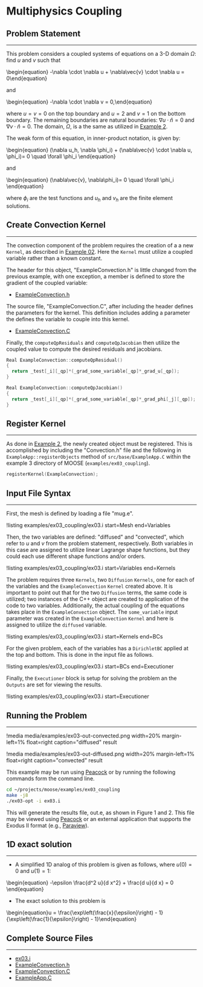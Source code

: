 # Multiphysics Coupling

## Problem Statement
---

This problem considers a coupled systems of equations on a 3-D domain $\Omega$: find $u$ and $v$ such that

\begin{equation} -\nabla \cdot \nabla u + \nabla\vec{v} \cdot \nabla u = 0\end{equation}

and

\begin{equation} -\nabla \cdot \nabla v = 0,\end{equation}

where $u=v=0$ on the top boundary and $u=2$ and $v=1$ on the bottom boundary. The remaining boundaries
are natural boundaries: $\nabla u \cdot \hat{n} = 0$ and $\nabla v \cdot \hat{n} = 0$. The domain, $\Omega$, is a the same as utilized in [Example 2](..\Example_02).

The weak form of this equation, in inner-product notation, is given by:

\begin{equation} (\nabla u_h, \nabla \phi_i) + (\nabla\vec{v} \cdot \nabla u, \phi_i)= 0 \quad \forall  \phi_i \end{equation}

and

\begin{equation} (\nabla\vec{v}, \nabla\phi_i)= 0 \quad \forall  \phi_i \end{equation}

where $\phi_i$ are the test functions and $u_h$ and $v_h$ are the finite element solutions.

## Create Convection Kernel
---

The convection component of the problem requires the creation of a a new `Kernel`, as described in [Example 02](examples/Example_02). Here the `Kernel` must utilize a coupled variable rather than a known constant. 

The header for this object, "ExampleConvection.h" is little changed from the previous example, with one exception, a member is defined to store the gradient of the coupled variable:

- [ExampleConvection.h](https://github.com/idaholab/moose/blob/devel/examples/ex03_coupling/include/kernels/ExampleConvection.h)

The source file, "ExampleConvection.C", after including the header defines the parameters for the kernel. This definition includes adding a parameter the defines the variable to couple into this kernel.

- [ExampleConvection.C](https://github.com/idaholab/moose/blob/devel/examples/ex03_coupling/src/kernels/ExampleConvection.C)

Finally, the `computeQpResiduals` and `computeQpJacobian` then utilize the coupled value to compute the desired residuals and jacobians.

```cpp
Real ExampleConvection::computeQpResidual()
{
  return _test[_i][_qp]*(_grad_some_variable[_qp]*_grad_u[_qp]);
}

Real ExampleConvection::computeQpJacobian()
{
  return _test[_i][_qp]*(_grad_some_variable[_qp]*_grad_phi[_j][_qp]);
}
``` 

## Register Kernel
---

As done in [Example 2](examples/Example_02), the newly created object must be registered. This is accomplished by including the "Convection.h" file and the following in `ExampleApp::registerObjects` method of `src/base/ExampleApp.C` within the example 3 directory of MOOSE (`examples/ex03_coupling`).

```cpp
registerKernel(ExampleConvection); 
```

## Input File Syntax
---

First, the mesh is defined by loading a file "mug.e".

!listing examples/ex03_coupling/ex03.i start=Mesh end=Variables

Then, the two variables are defined: "diffused" and "convected", which refer to $u$ and $v$ from the problem statement, respectively. Both variables in this case are assigned to utilize linear Lagrange shape functions, but they could each use different shape functions and/or orders.

!listing examples/ex03_coupling/ex03.i start=Variables end=Kernels

The problem requires three `Kernels`, two `Diffusion` `Kernels`, one for each of the variables and the `ExampleConvection` `Kernel` created above. It is important to point out that for the two `Diffusion` terms, the same code is utilized; two instances of the C++ object are created to application of the code to two variables.  Additionally, the actual coupling of the equations takes place in the `ExampleConvection` object. The `some_variable` input parameter was created in the `ExampleConvection` `Kernel` and here is assigned to utilize the `diffused` variable.

!listing examples/ex03_coupling/ex03.i start=Kernels end=BCs

For the given problem, each of the variables has a `DirichletBC` applied at the top and bottom. This is done in the input file as follows.

!listing examples/ex03_coupling/ex03.i start=BCs end=Executioner


Finally, the `Executioner` block is setup for solving the problem an the `Outputs` are set for viewing the results.

!listing examples/ex03_coupling/ex03.i start=Executioner

## Running the Problem
---

!media media/examples/ex03-out-convected.png width=20% margin-left=1% float=right caption="diffused" result

!media media/examples/ex03-out-diffused.png width=20% margin-left=1% float=right caption="convected" result

This example may be run using [Peacock](Peacock.md) or by running the following commands form the command line.

```bash
cd ~/projects/moose/examples/ex03_coupling
make -j8
./ex03-opt -i ex03.i
```

This will generate the results file, out.e, as shown in Figure 1 and 2. This file may be viewed using [Peacock](Peacock.md) or an external application that supports the Exodus II format (e.g., [Paraview](https://www.paraview.org/)).


## 1D exact solution
---

- A simplified 1D analog of this problem is given as follows, where $u(0)=0$ and $u(1)=1$:

\begin{equation} -\epsilon \frac{d^2 u}{d x^2} + \frac{d u}{d x} = 0 \end{equation}

- The exact solution to this problem is

\begin{equation}u = \frac{\exp\left(\frac{x}{\epsilon}\right) - 1}{\exp\left(\frac{1}{\epsilon}\right) - 1}\end{equation}

## Complete Source Files
---

- [ex03.i](https://github.com/idaholab/moose/blob/devel/examples/ex03_coupling/ex03.i)      
- [ExampleConvection.h](https://github.com/idaholab/moose/blob/devel/examples/ex03_coupling/include/kernels/ExampleConvection.h)
- [ExampleConvection.C](https://github.com/idaholab/moose/tree/devel/examples/ex03_coupling/src/kernels/ExampleConvection.C)
- [ExampleApp.C](https://github.com/idaholab/moose/blob/devel/examples/ex03_coupling/src/base/ExampleApp.C)

